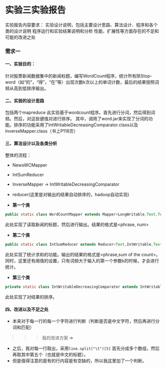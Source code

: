 <h1>实验三实验报告</h1>
实验报告内容要求：
实验设计说明，包括主要设计思路、算法设计、程序和各个类的设计说明
程序运行和实验结果说明和分析
性能、扩展性等方面存在的不足和可能的改进之处
<h3>需求一</h3>
<h4>一、实验目的：</h4>
针对股票新闻数据集中的新闻标题，编写WordCount程序，统计所有除Stop-word（如“的”，“得”，“在”等）出现次数k次以上的单词计数，最后的结果按照词频从高到低排序输出。
<h4>二、实验的设计思路</h4>
包括两个mapreduce
此实验基于wordcount程序。首先进行分词，然后得到词频。然后，对这些键值对进行排序。
其中，调用了word.jar来实现了分词的功能。排序的功能采用了IntWritableDecreasingComparator.class以及InverseMapper.class（书上P118页）
<h4>三、算法设计以及各类分析</h4>

整体的流程：

* NewsWCMapper

* IntSumReducer

* InverseMapper -> IntWritableDecreasingComparator

* reducer(这里是对输出的结果自动排序的，hadoop自动实现)

* **第一个类**
``` java 
public static class WordCountMapper extends Mapper<LongWritable,Text,Text,IntWritable>
```

此处实现了读取新闻的标题，然后进行输出。结果的格式是<phrase, num>

* **第二个类**
``` java
public static class IntSumReducer extends Reducer<Text,IntWritable,Text,IntWritable>
```

此处实现了统计求和的功能。输出的结果的格式是<phrase,sum of the count>。同时，这里还有阈值的设置，只有词频大于输入的第一个参数k的时候，才会进行统计。

* **第三个类**
``` java
private static class IntWritableDecreasingComparator extends IntWritable.Comparator
```

此处实现了对结果的排序。

<h4>四、改进以及不足之处</h4>

* 本来对于每一行的每一个字符进行判断（判断是否是中文字符，然后再进行分词和匹配）


>>> 我的改进方案 =>

* 之后，我对每一行取出，采用`line.split("\t")[5]` 首先分成多个数组，然后再取其中第五个（也就是中文的标题）。
* 但是值得注意的是有的行内容是有空缺的，所以我这里加了一个判断。




